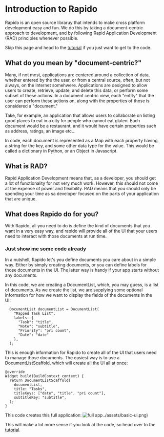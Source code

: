 # Introduction to Rapido
Rapido is an open source libraruy that intends to make cross platform development easy and fun. We do this by taking a document-centric approach to development, and by following Rapid Application Development (RAD) principles whenever possible.

Skip this page and head to the [tutorial](get_started_part_1.md) if you just want to get to the code. 

## What do you mean by "document-centric?"
Many, if not most, applications are centered around a collection of data, whether entered by the the user, or from a central source, often, but not always, on the Internet somehwere. Applications are designed to allow users to create, retrieve, update, and delete this data, or perform some subset of these actions. In a document centric view, each "entity" that the user can perform these actions on, along with the properties of those  is considered a "document."

Take, for example, an application that allows users to collaborate on listing good places to eat in a city for people who cannot eat gluten. Each document would be a restaurant, and it would have certain properties such as address, ratings, an image etc...

In code, each document is represented as a Map with each property having a string for the key, and some other data type for the value. This would be called a dictionary in Python, or an Object in Javascript.

## What is RAD?
Rapid Application Development means that, as a developer, you should get a lot of functionality for not very much work. However, this should not come at the expense of power and flexibility. RAD means that you should only be spending your time as sa developer focused on the parts of your application that are unique.

## What does Rapido do for you?
With Rapido, all you need to do is define the kind of documents that you want in a very easy way, and rapido will provide all of the UI that your users need to interact with those documents at run time. 

### Just show me some code already
In a nutshell, Rapido let's you define documents you care about in a simple way. Either by simply creating documents, or you can define labels for those documents in the UI. The latter way is handy if your app starts without any documents.

In this code, we are creating a DocumentList, which, you may guess, is a list of documents. As we create the list, we are supplying some optional information for how we want to display the fields of the documents in the UI:

```
  DocumentList documentList = DocumentList(
    "Mapped Task List",
    labels: {
      "Task": "title",
      "Note": "subtitle",
      "Priority": "pri count",
      "Date": "date"
    },
  );
  ```

  This is enough information for Rapido to create all of the UI that users need to manage those documents. The easiest way is to use a DocumentListScaffold, which will create all the UI all at once:

  ```
  @override
  Widget build(BuildContext context) {
    return DocumentListScaffold(
      documentList,
      title: "Tasks",
      titleKeys: ["date", "title", "pri count"],
      subtitleKey: "subtitle",
    );
  }
  ```
This code creates this full application:
![full app]()../assets/basic-ui.png)

This will make a lot more sense if you look at the code, so head over to the [tutorial](get_started_part_1.md).
